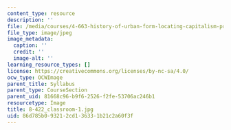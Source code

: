 ```yaml
---
content_type: resource
description: ''
file: /media/courses/4-663-history-of-urban-form-locating-capitalism-producing-early-modern-cities-and-objects-spring-2014/86d785b093212cd136331b21c2a60f3f_8-422_classroom-1.jpg
file_type: image/jpeg
image_metadata:
  caption: ''
  credit: ''
  image-alt: ''
learning_resource_types: []
license: https://creativecommons.org/licenses/by-nc-sa/4.0/
ocw_type: OCWImage
parent_title: Syllabus
parent_type: CourseSection
parent_uid: 81668c96-b9f6-2526-f2fe-53706ac246b1
resourcetype: Image
title: 8-422_classroom-1.jpg
uid: 86d785b0-9321-2cd1-3633-1b21c2a60f3f
---
```


